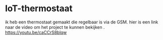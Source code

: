 # IoT-thermostaat
ik heb een thermostaat gemaakt die regelbaar is via de GSM. hier is een link naar de video om  het project te kunnen bekijken .  https://youtu.be/caCCrS8blqw 
